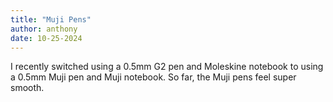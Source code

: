 ```yaml
---
title: "Muji Pens"
author: anthony
date: 10-25-2024
---
```


I recently switched using a 0.5mm G2 pen and Moleskine notebook to using a 0.5mm Muji pen and Muji notebook. So far, the Muji pens feel super smooth. 